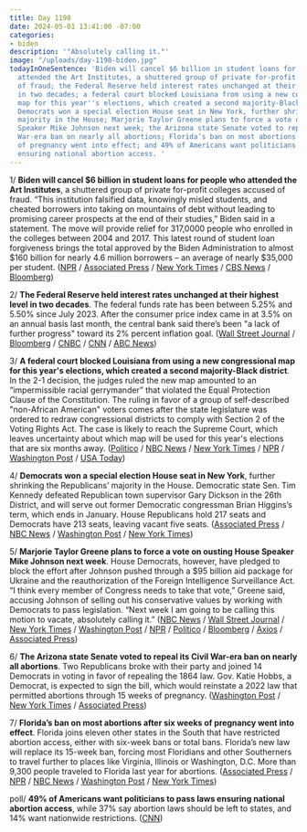 ```yaml
---
title: Day 1198
date: 2024-05-01 13:41:00 -07:00
categories:
- biden
description: '"Absolutely calling it."'
image: "/uploads/day-1198-biden.jpg"
todayInOneSentence: 'Biden will cancel $6 billion in student loans for people who
  attended the Art Institutes, a shuttered group of private for-profit colleges accused
  of fraud; the Federal Reserve held interest rates unchanged at their highest level
  in two decades; a federal court blocked Louisiana from using a new congressional
  map for this year''s elections, which created a second majority-Black district;
  Democrats won a special election House seat in New York, further shrinking the Republicans’
  majority in the House; Marjorie Taylor Greene plans to force a vote on ousting House
  Speaker Mike Johnson next week; the Arizona state Senate voted to repeal its Civil
  War-era ban on nearly all abortions; Florida’s ban on most abortions after six weeks
  of pregnancy went into effect; and 49% of Americans want politicians to pass laws
  ensuring national abortion access. '
---
```


1/ **Biden will cancel $6 billion in student loans for people who attended the Art Institutes**, a shuttered group of private for-profit colleges accused of fraud. “This institution falsified data, knowingly misled students, and cheated borrowers into taking on mountains of debt without leading to promising career prospects at the end of their studies,” Biden said in a statement. The move will provide relief for 317,0000 people who enrolled in the colleges between 2004 and 2017. This latest round of student loan forgiveness brings the total approved by the Biden Administration to almost $160 billion for nearly 4.6 million borrowers – an average of nearly $35,000 per student. ([NPR](https://www.npr.org/2024/05/01/1248473475/art-institutes-student-loan-forgiveness-debt-relief) / [Associated Press](https://apnews.com/article/student-loan-cancellation-art-institutes-debt-forgiveness-cf6aea3b2d545dd80c8927059f6c3ce6) / [New York Times](https://www.nytimes.com/2024/05/01/us/politics/biden-student-debt-borrowers.html) / [CBS News](https://www.cbsnews.com/news/student-loan-forgiveness-6-1-billion-art-institutes-who-qualifies/) / [Bloomberg](https://www.bloomberg.com/news/articles/2024-05-01/student-loan-forgiveness-biden-clears-6b-for-art-institutes-attendees?sref=MIBMEEoj))

2/ **The Federal Reserve held interest rates unchanged at their highest level in two decades**. The federal funds rate has been between 5.25% and 5.50% since July 2023. After the consumer price index came in at 3.5% on an annual basis last month, the central bank said there’s been "a lack of further progress" toward its 2% percent inflation goal. ([Wall Street Journal](https://www.wsj.com/economy/central-banking/fed-says-inflation-progress-has-stalled-and-extends-wait-and-see-rate-stance-51b74bbf) / [Bloomberg](https://www.bloomberg.com/news/live-blog/2024-05-01/fomc-rate-decision-and-fed-chair-news-conference) / [CNBC](https://www.cnbc.com/2024/05/01/fed-rate-decision-may-2024-.html) / [CNN](https://www.cnn.com/business/live-news/markets-federal-reserve-meeting-05-01-24/index.html) / [ABC News](https://abcnews.go.com/Business/fed-expected-hold-interests-rates-steady-highest-level/story?id=109781151))

3/ **A federal court blocked Louisiana from using a new congressional map for this year's elections, which created a second majority-Black district**. In the 2-1 decision, the judges ruled the new map amounted to an “impermissible racial gerrymander” that violated the Equal Protection Clause of the Constitution. The ruling in favor of a group of self-described "non-African American" voters comes after the state legislature was ordered to redraw congressional districts to comply with Section 2 of the Voting Rights Act. The case is likely to reach the Supreme Court, which leaves uncertainty about which map will be used for this year's elections that are six months away. ([Politico](https://www.politico.com/news/2024/04/30/louisiana-court-black-house-district-00155351) / [NBC News](https://www.nbcnews.com/politics/2024-election/court-blocks-louisianas-congressional-map-second-majority-black-distri-rcna150132) / [New York Times](https://www.nytimes.com/2024/04/30/us/louisiana-congressional-map-ruling.html) / [NPR](https://www.npr.org/2024/04/30/1247555372/louisiana-congressional-redistricting) / [Washington Post](https://www.washingtonpost.com/politics/2024/04/30/louisiana-congressional-map-ruling/) / [USA Today](https://www.usatoday.com/story/news/politics/elections/2024/04/30/judges-nix-louisiana-congressional-map-second-black-district/73520539007/))

4/ **Democrats won a special election House seat in New York**, further shrinking the Republicans’ majority in the House. Democratic state Sen. Tim Kennedy defeated Republican town supervisor Gary Dickson in the 26th District, and will serve out former Democratic congressman Brian Higgins’s term, which ends in January. House Republicans hold 217 seats and Democrats have 213 seats, leaving vacant five seats. ([Associated Press](https://apnews.com/article/special-election-congress-new-york-kennedy-dickson-e7b6956b577c63109491ccf805f0bc81) / [NBC News](https://www.nbcnews.com/politics/2024-election/new-york-special-election-win-house-26-district-rcna149581) / [Washington Post](https://www.washingtonpost.com/politics/2024/04/30/new-york-special-election-house-kennedy/) / [New York Times](https://www.nytimes.com/2024/04/30/nyregion/timothy-kennedy-special-election.html))

5/ **Marjorie Taylor Greene plans to force a vote on ousting House Speaker Mike Johnson next week**. House Democrats, however, have pledged to block the effort after Johnson pushed through a $95 billion aid package for Ukraine and the reauthorization of the Foreign Intelligence Surveillance Act. “I think every member of Congress needs to take that vote,” Greene said, accusing Johnson of selling out his conservative values by working with Democrats to pass legislation. “Next week I am going to be calling this motion to vacate, absolutely calling it.” ([NBC News](https://www.nbcnews.com/politics/congress/rep-marjorie-taylor-greene-says-will-force-vote-oust-speaker-johnson-w-rcna150186) / [Wall Street Journal](https://www.wsj.com/politics/policy/marjorie-taylor-greene-to-force-vote-on-ousting-speaker-mike-johnson-next-week-acb6b3c4?mod=hp_lead_pos2) / [New York Times](https://www.nytimes.com/2024/05/01/us/politics/marjorie-taylor-greene-mike-johnson-speaker.html) / [Washington Post](https://www.washingtonpost.com/politics/2024/05/01/marjorie-taylor-greene-motion-to-vacate-house-speaker-mike-johnson/) / [NPR](https://www.npr.org/2024/05/01/1248433401/marjorie-taylor-greene-motion-to-vacate-house-speaker-mike-johnson) / [Politico](https://www.politico.com/live-updates/2024/05/01/congress/greene-says-ouster-vote-coming-next-week-00155405) / [Bloomberg](https://www.bloomberg.com/news/articles/2024-05-01/gop-hardliners-plan-to-force-vote-on-deposing-speaker-johnson?sref=MIBMEEoj) / [Axios](https://www.axios.com/2024/05/01/marjorie-taylor-greene-motion-vacate-mike-johnson) / [Associated Press](https://apnews.com/article/marjorie-taylor-greene-house-speaker-mike-johnson-28861ef534f9f1ce950a2389af8a4ced))

6/ **The Arizona state Senate voted to repeal its Civil War-era ban on nearly all abortions**. Two Republicans broke with their party and joined 14 Democrats in voting in favor of repealing the 1864 law. Gov. Katie Hobbs, a Democrat, is expected to sign the bill, which would reinstate a 2022 law that permitted abortions through 15 weeks of pregnancy. ([Washington Post](https://www.washingtonpost.com/politics/2024/05/01/arizona-senate-1864-abortion-law/) / [New York Times](https://www.nytimes.com/2024/05/01/us/arizona-abortion-repeal.html) / [Associated Press](https://apnews.com/article/arizona-abortion-1864-ban-repeal-24578e546b69ca087e01034bcaf4aa01))

7/ **Florida’s ban on most abortions after six weeks of pregnancy went into effect**. Florida joins eleven other states in the South that have restricted abortion access, either with six-week bans or total bans. Florida’s new law will replace its 15-week ban, forcing  most Floridians and other Southerners to travel further to places like Virginia, Illinois or Washington, D.C. More than 9,300 people traveled to Florida last year for abortions. ([Associated Press](https://apnews.com/article/florida-abortion-ban-9509a806453e1eab50d118aaecffa2f1) / [NPR](https://www.npr.org/2024/05/01/1247990353/florida-6-week-abortion-ban-south) / [NBC News](https://www.nbcnews.com/health/health-news/florida-ban-abortions-6-weeks-takes-effect-rcna150018) / [Washington Post](https://www.washingtonpost.com/nation/2024/05/01/florida-abortion-clinic-6-week-ban/) / [New York Times](https://www.nytimes.com/2024/04/29/us/florida-abortion-ban.html))

poll/ **49% of Americans want politicians to pass laws ensuring national abortion access**, while 37% say abortion laws should be left to states, and 14% want nationwide restrictions. ([CNN](https://www.cnn.com/2024/05/01/politics/cnn-poll-abortion-laws))
